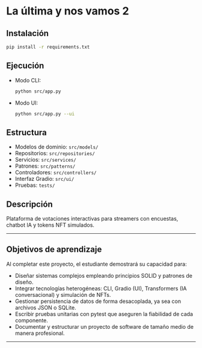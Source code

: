 # La última y nos vamos 2

## Instalación

```bash
pip install -r requirements.txt
```

## Ejecución

- Modo CLI:
  ```bash
  python src/app.py
  ```
- Modo UI:
  ```bash
  python src/app.py --ui
  ```

## Estructura

- Modelos de dominio: `src/models/`
- Repositorios: `src/repositories/`
- Servicios: `src/services/`
- Patrones: `src/patterns/`
- Controladores: `src/controllers/`
- Interfaz Gradio: `src/ui/`
- Pruebas: `tests/`

## Descripción

Plataforma de votaciones interactivas para streamers con encuestas, chatbot IA y tokens NFT simulados.

---

## Objetivos de aprendizaje

Al completar este proyecto, el estudiante demostrará su capacidad para:

- Diseñar sistemas complejos empleando principios SOLID y patrones de diseño.
- Integrar tecnologías heterogéneas: CLI, Gradio (UI), Transformers (IA conversacional) y simulación de NFTs.
- Gestionar persistencia de datos de forma desacoplada, ya sea con archivos JSON o SQLite.
- Escribir pruebas unitarias con pytest que aseguren la fiabilidad de cada componente.
- Documentar y estructurar un proyecto de software de tamaño medio de manera profesional.

---

